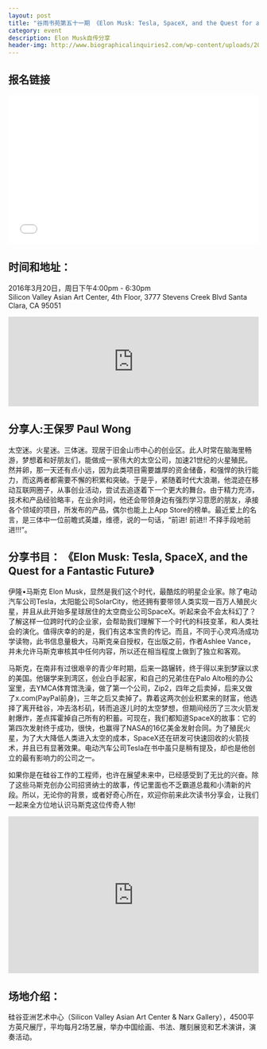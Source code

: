 ```yaml
---
layout: post
title: "谷雨书苑第五十一期 《Elon Musk: Tesla, SpaceX, and the Quest for a Fantastic Future》by Paul Wong"
category: event
description: Elon Musk自传分享
header-img: http://www.biographicalinquiries2.com/wp-content/uploads/2015/04/ELON-COVER-BOOK-LARGE.jpg
---
```


## 报名链接
<div style="width:100%; text-align:left;" ><iframe  src="//eventbrite.com/tickets-external?eid=23199187394&ref=etckt" frameborder="0" height="300" width="100%" vspace="0" hspace="0" marginheight="5" marginwidth="5" scrolling="auto" allowtransparency="true"></iframe></div>

## 时间和地址：

2016年3月20日，周日下午4:00pm - 6:30pm  
Silicon Valley Asian Art Center, 4th Floor, 3777 Stevens Creek Blvd Santa Clara, CA 95051

<iframe width="100%" height="180" frameborder="0" style="border:0"
src="https://www.google.com/maps/embed/v1/place?q=3777%20Stevens%20Creek%20Blvd%20Santa%20Clara%2C%20CA%2095054&key=AIzaSyBU8Fpde0IWAvSPYuvrpcjOHm_8scuCusk" allowfullscreen></iframe>

## 分享人:王保罗 Paul Wong 
太空迷。火星迷。三体迷。现居于旧金山市中心的创业区。此人时常在脑海里畅游，梦想着和好朋友们，能做成一家伟大的太空公司，加速21世纪的火星殖民。然并卵，那一天还有点小远，因为此类项目需要雄厚的资金储备，和强悍的执行能力，而这两者都需要不懈的积累和突破。于是乎，紧随着时代大浪潮，他混迹在移动互联网圈子，从事创业活动，尝试去追逐着下一个更大的舞台。由于精力充沛，技术和产品经验略丰，在业余时间，他还会带领身边有强烈学习意愿的朋友，承接各个领域的项目，所发布的产品，偶尔也能上上App Store的榜单。最近爱上的名言，是三体中一位前瞻式英雄，维德，说的一句话，“前进! 前进!! 不择手段地前进!!!”。

## 分享书目： 《Elon Musk: Tesla, SpaceX, and the Quest for a Fantastic Future》 
伊隆•马斯克 Elon Musk，显然是我们这个时代，最酷炫的明星企业家。除了电动汽车公司Tesla，太阳能公司SolarCity，他还拥有要带领人类实现一百万人殖民火星，并且从此开始多星球居住的太空商业公司SpaceX。听起来会不会太科幻了？了解这样一位跨时代的企业家，会帮助我们理解下一个时代的科技变革，和人类社会的演化。值得庆幸的的是，我们有这本宝贵的传记。而且，不同于心灵鸡汤成功学读物，此书信息量极大，马斯克亲自授权，在出版之前，作者Ashlee Vance，并未允许马斯克审核其中任何内容，所以还在相当程度上做到了独立和客观。

马斯克，在南非有过很艰辛的青少年时期，后来一路辗转，终于得以来到梦寐以求的美国。他辍学来到湾区，创业白手起家，和自己的兄弟住在Palo Alto租的办公室里，去YMCA体育馆洗澡，做了第一个公司，Zip2，四年之后卖掉，后来又做了x.com(PayPal前身)，三年之后又卖掉了。靠着这两次创业积累来的财富，他选择了离开硅谷，冲去洛杉矶，转而追逐儿时的太空梦想，但期间经历了三次火箭发射爆炸，差点挥霍掉自己所有的积蓄。可现在，我们都知道SpaceX的故事：它的第四次发射终于成功，很快，也赢得了NASA的16亿美金发射合同。为了殖民火星，为了大大降低人类进入太空的成本，SpaceX还在研发可快速回收的火箭技术，并且已有显著效果。电动汽车公司Tesla在书中虽只是稍有提及，却也是他创立的最有影响力的公司之一。

如果你是在硅谷工作的工程师，也许在展望未来中，已经感受到了无比的兴奋。除了这些马斯克创办公司招贤纳士的故事，传记里面也不乏霸道总裁和小清新的片段。所以，无论你的背景，或者好奇心所在，欢迎你前来此次读书分享会，让我们一起来全方位地认识马斯克这位传奇人物! 



<iframe width="100%" height="315" src="https://www.youtube.com/embed/gV6hP9wpMW8" frameborder="0" allowfullscreen></iframe>

## 场地介绍：
硅谷亚洲艺术中心（Silicon Valley Asian Art Center & Narx Gallery），4500平方英尺展厅，平均每月2场艺展，举办中国绘画、书法、雕刻展览和艺术演讲，演奏活动。
 
